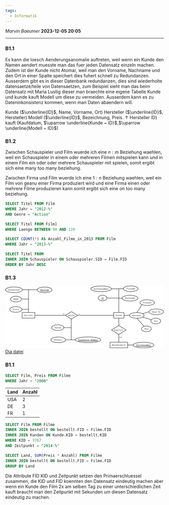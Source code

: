 ```yaml
---
tags:
  - Informatik
---
```

*Marvin Baeumer* **2023-12-05 20:05**

---
### B1.1
Es kann die loesch Aenderungsanomalie auftreten, weil wenn ein Kunde den Namen aendert muesste man das fuer jeden Datensatz einzeln machen. Zudem ist der Kunde nicht Atomar, weil man den Vorname, Nachname und den Ort in einer Spalte speichert dies fuhert schnell zu Redundanzen. Ausserdem gibt es in dieser Datenbank redundanzen, dies sind wiederholte datensaetze/teile von Datensaetzen, zum Beispiel sieht man das beim Datensatz mit Maria Lustig dieser man braechte eine eigene Tabelle Kunde und kunde kauft Modell um diese zu vermeiden. Ausserdem kann es zu Dateninkonsistenz kommen, wenn man Daten abaendern will.

Kunde ($\underline{ID}$, Name, Vorname, Ort)
Hersteller ($\underline{ID}$, Hersteller)
Modell ($\underline{ID}$, Bezeichnung, Preis. $\uparrow$ Hersteller ID)
kauft (Kaufdatum, $\uparrow \underline{Kunde ~ ID}$,$\uparrow \underline{Modell ~ ID}$)

### B1.2
Zwischen Schauspieler und Film wuerde ich eine $n : m$ Beziehung waehlen, weil ein Schauspieler in einem oder mehreren Filmen mitspielen kann und in einem Film ein oder oder mehrere Schauspieler mit spielen, somit ergibt sich eine many too many beziehung.

Zwischen Firma und Film wuerde ich eine $1 : n$ Beziehung waehlen, weil ein Film von geanu einer Firma produziert wird und eine Firma einen oder mehrere Filme produzieren kann somit ergibt sich eine on too many beziehung.

```SQL
SELECT Titel FROM Film
WHERE Jahr = "2012-%"
AND Genre = "Action"
```

```SQL
SELECT Titel FROM Film]
WHERE Laenge BETWEEN 90 AND 120
```

```SQL
SELECT COUNT(*) AS Anzahl_Filme_in_2013 FROM Film
WHERE Jahr = "2013-%"
```

```SQL
SELECT Titel FROM
INNER JOIN Schauspieler ON Schauspieler.SID = Film.FID
ORDER BY Jahr DESC
```
### B1.3
![Bild](Informatik/Dia/1%20Relationaledatenbanken/KundenDing.png)
[Dia datei](Informatik/Dia/1%20Relationaledatenbanken/KundenDing.dia)


### B1.1
```SQL
SELECT Film, Preis FROM Filme
WHERE Jahr > "2000"
```

| Land | Anzahl |
| ---- | ------ |
| USA  | 2      |
| DE   | 3      |
| FR   | 1      |

```SQL
SELECT Film FROM Filme
INNER JOIN bestellt ON bestellt.FID = Filme.FID
INNER JOIN Kunden ON Kunde.KID = bestellt.KID
WHERE KID = 3767 
AND Zeitpunkt = "2014-%"
```

```SQL
SELECT Land, SUM(Preis * Anzahl) FROM Filme
INNER JOIN bestellt ON bestellt.FID = Filme.FID
GROUP BY Land
```

Die Attribute FID KID und Zeitpunkt setzen den Primaerschluessel zusammen, die KID und FID koennten den Datensatz eindeutig machen aber wenn ein Kunde den Film 2x am selben Tag zu einer unterschiedlichen Zeit kauft braucht man den Zeitpunkt mit Sekunden um diesen Datensatz eindeutig zu machen.